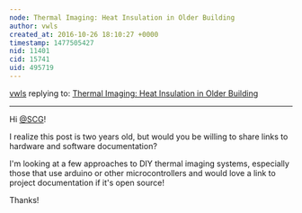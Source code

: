 ```yaml
---
node: Thermal Imaging: Heat Insulation in Older Building
author: vwls
created_at: 2016-10-26 18:10:27 +0000
timestamp: 1477505427
nid: 11401
cid: 15741
uid: 495719
---
```




[vwls](../profile/vwls) replying to: [Thermal Imaging: Heat Insulation in Older Building](../notes/SCG/11-25-2014/thermal-imaging-heat-insulation-in-older-building)

----
Hi [@SCG](/profile/SCG)!

I realize this post is two years old, but would you be willing to share links to hardware and software documentation?

I'm looking at a few approaches to DIY thermal imaging systems, especially those that use arduino or other microcontrollers and would love a link to project documentation if it's open source!

Thanks!